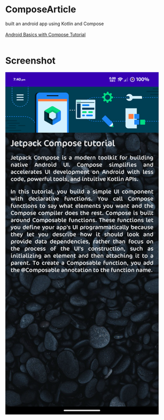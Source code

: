 # ComposeArticle
built an android app using Kotlin and Compose
<br><br><a href="https://developer.android.com/courses/android-basics-compose/course" >Android Basics with Compose Tutorial</a><br><br>
<h1>Screenshot</h1>
<img width="480px" src="Screenshot_Compose%20Article.png" alt="screenshot">
